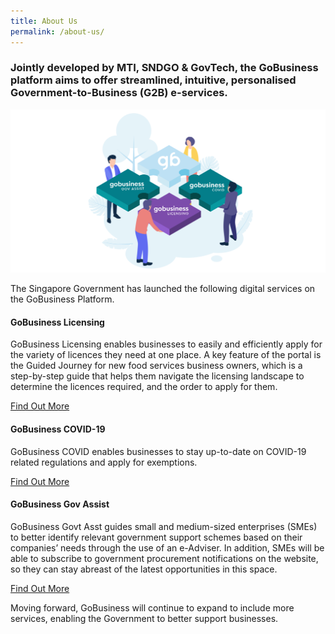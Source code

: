 ```yaml
---
title: About Us
permalink: /about-us/
---
```

### Jointly developed by MTI, SNDGO & GovTech, the GoBusiness platform aims to offer streamlined, intuitive, personalised Government-to-Business (G2B) e-services.

![about us image](/images/abtus.png)

The Singapore Government has launched the following digital services on the GoBusiness Platform.

#### GoBusiness Licensing
GoBusiness Licensing enables businesses to easily and efficiently apply for the variety of licences they need at one place. A key feature of the portal is the Guided Journey for new food services business owners, which is a step-by-step guide that helps them navigate the licensing landscape to determine the licences required, and the order to apply for them.
<p><a href="https://www.gobusiness.gov.sg/licences" target="_blank">Find Out More</a></p>

#### GoBusiness COVID-19
GoBusiness COVID enables businesses to stay up-to-date on COVID-19 related regulations and apply for exemptions.
<p><a href="https://covid.gobusiness.gov.sg/" target="_blank">Find Out More</a>
</p>

#### GoBusiness Gov Assist
GoBusiness Govt Asst guides small and medium-sized enterprises (SMEs) to better identify relevant government support schemes based on their companies’ needs through the use of an e-Adviser. In addition, SMEs will be able to subscribe to government procurement notifications on the website, so they can stay abreast of the latest opportunities in this space.
<p><a href="https://govassist.gobusiness.gov.sg/gov-assist/" target="_blank">Find Out More</a>
</p>

Moving forward, GoBusiness will continue to expand to include more services, enabling the Government to better support businesses.

